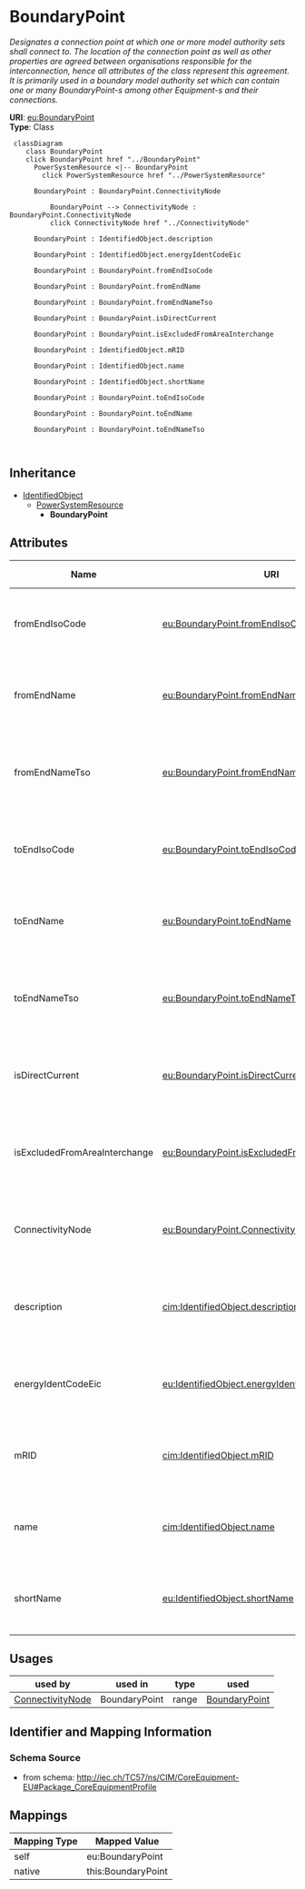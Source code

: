 # BoundaryPoint


_Designates a connection point at which one or more model authority sets shall connect to. The location of the connection point as well as other properties are agreed between organisations responsible for the interconnection, hence all attributes of the class represent this agreement.  It is primarily used in a boundary model authority set which can contain one or many BoundaryPoint-s among other Equipment-s and their connections._





**URI**: [eu:BoundaryPoint](http://iec.ch/TC57/CIM100-European#BoundaryPoint)<br />
**Type**: Class




```mermaid
 classDiagram
    class BoundaryPoint
    click BoundaryPoint href "../BoundaryPoint"
      PowerSystemResource <|-- BoundaryPoint
        click PowerSystemResource href "../PowerSystemResource"
      
      BoundaryPoint : BoundaryPoint.ConnectivityNode
        
          BoundaryPoint --> ConnectivityNode : BoundaryPoint.ConnectivityNode
          click ConnectivityNode href "../ConnectivityNode"
        
      BoundaryPoint : IdentifiedObject.description
        
      BoundaryPoint : IdentifiedObject.energyIdentCodeEic
        
      BoundaryPoint : BoundaryPoint.fromEndIsoCode
        
      BoundaryPoint : BoundaryPoint.fromEndName
        
      BoundaryPoint : BoundaryPoint.fromEndNameTso
        
      BoundaryPoint : BoundaryPoint.isDirectCurrent
        
      BoundaryPoint : BoundaryPoint.isExcludedFromAreaInterchange
        
      BoundaryPoint : IdentifiedObject.mRID
        
      BoundaryPoint : IdentifiedObject.name
        
      BoundaryPoint : IdentifiedObject.shortName
        
      BoundaryPoint : BoundaryPoint.toEndIsoCode
        
      BoundaryPoint : BoundaryPoint.toEndName
        
      BoundaryPoint : BoundaryPoint.toEndNameTso
        
      
```





## Inheritance
* [IdentifiedObject](IdentifiedObject.md)
    * [PowerSystemResource](PowerSystemResource.md)
        * **BoundaryPoint**



## Attributes


| Name | URI | Cardinality and Range | Description | Inheritance |
| ---  | --- | --- | --- | --- |
| fromEndIsoCode | [eu:BoundaryPoint.fromEndIsoCode](http://iec.ch/TC57/CIM100-European#BoundaryPoint.fromEndIsoCode) | 1 <br />  string  | The ISO code of the region which the "From" side of the Boundary point belong... | direct |
| fromEndName | [eu:BoundaryPoint.fromEndName](http://iec.ch/TC57/CIM100-European#BoundaryPoint.fromEndName) | 1 <br />  string  | A human readable name with length of the string 64 characters maximum | direct |
| fromEndNameTso | [eu:BoundaryPoint.fromEndNameTso](http://iec.ch/TC57/CIM100-European#BoundaryPoint.fromEndNameTso) | 1 <br />  string  | Identifies the name of the transmission system operator, distribution system ... | direct |
| toEndIsoCode | [eu:BoundaryPoint.toEndIsoCode](http://iec.ch/TC57/CIM100-European#BoundaryPoint.toEndIsoCode) | 1 <br />  string  | The ISO code of the region which the "To" side of the Boundary point belongs ... | direct |
| toEndName | [eu:BoundaryPoint.toEndName](http://iec.ch/TC57/CIM100-European#BoundaryPoint.toEndName) | 1 <br />  string  | A human readable name with length of the string 64 characters maximum | direct |
| toEndNameTso | [eu:BoundaryPoint.toEndNameTso](http://iec.ch/TC57/CIM100-European#BoundaryPoint.toEndNameTso) | 1 <br />  string  | Identifies the name of the transmission system operator, distribution system ... | direct |
| isDirectCurrent | [eu:BoundaryPoint.isDirectCurrent](http://iec.ch/TC57/CIM100-European#BoundaryPoint.isDirectCurrent) | 0..1 <br />  boolean  | If true, this boundary point is a point of common coupling (PCC) of a direct ... | direct |
| isExcludedFromAreaInterchange | [eu:BoundaryPoint.isExcludedFromAreaInterchange](http://iec.ch/TC57/CIM100-European#BoundaryPoint.isExcludedFromAreaInterchange) | 0..1 <br />  boolean  | If true, this boundary point is on the interconnection that is excluded from ... | direct |
| ConnectivityNode | [eu:BoundaryPoint.ConnectivityNode](http://iec.ch/TC57/CIM100-European#BoundaryPoint.ConnectivityNode) | 1 <br />  [ConnectivityNode](ConnectivityNode.md)  | The connectivity node that is designated as a boundary point | direct |
| description | [cim:IdentifiedObject.description](http://iec.ch/TC57/CIM100#IdentifiedObject.description) | 0..1 <br />  string  | The description is a free human readable text describing or naming the object | [IdentifiedObject](IdentifiedObject.md) |
| energyIdentCodeEic | [eu:IdentifiedObject.energyIdentCodeEic](http://iec.ch/TC57/CIM100-European#IdentifiedObject.energyIdentCodeEic) | 0..1 <br />  string  | The attribute is used for an exchange of the EIC code (Energy identification ... | [IdentifiedObject](IdentifiedObject.md) |
| mRID | [cim:IdentifiedObject.mRID](http://iec.ch/TC57/CIM100#IdentifiedObject.mRID) | 1 <br />  string  | Master resource identifier issued by a model authority | [IdentifiedObject](IdentifiedObject.md) |
| name | [cim:IdentifiedObject.name](http://iec.ch/TC57/CIM100#IdentifiedObject.name) | 1 <br />  string  | The name is any free human readable and possibly non unique text naming the o... | [IdentifiedObject](IdentifiedObject.md) |
| shortName | [eu:IdentifiedObject.shortName](http://iec.ch/TC57/CIM100-European#IdentifiedObject.shortName) | 0..1 <br />  string  | The attribute is used for an exchange of a human readable short name with len... | [IdentifiedObject](IdentifiedObject.md) |





## Usages

| used by | used in | type | used |
| ---  | --- | --- | --- |
| [ConnectivityNode](ConnectivityNode.md) | BoundaryPoint | range | [BoundaryPoint](BoundaryPoint.md) |






## Identifier and Mapping Information







### Schema Source


* from schema: http://iec.ch/TC57/ns/CIM/CoreEquipment-EU#Package_CoreEquipmentProfile





## Mappings

| Mapping Type | Mapped Value |
| ---  | ---  |
| self | eu:BoundaryPoint |
| native | this:BoundaryPoint |




